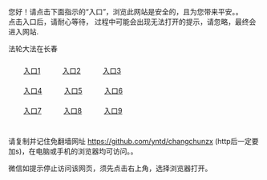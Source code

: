您好！请点击下面指示的“入口”，浏览此网站是安全的，且为您带来平安。。 <br/>
点击入口后，请耐心等待， 过程中可能会出现无法打开的提示，请忽略，最终会进入网站. </br>

法轮大法在长春<br/>
<div style="padding:10px"><a style="margin:20px" target="_blank" href="https://dvyasejnx3vau.cloudfront.net/2Qpsp?ytnwkeqe" id="ccLink1" rel="nofollow">入口1</a> <a target="_blank" style="margin:20px" href="https://d2ayl333nrq8zo.cloudfront.net/2Qpsp?xgeqfc" id="ccLink2" rel="nofollow">入口2</a> <a style="margin:20px" target="_blank" href="https://d3lmk7zi1szhfc.cloudfront.net/2Qpsp?ndqqev" id="ccLink3" rel="nofollow">入口3</a></div>

<div style="padding:10px" ><a style="margin:20px" target="_blank" href="https://dvyasejnx3vau.cloudfront.net/2Qpsp?ytnwkeqe" id="ccLink4" rel="nofollow">入口4</a> <a style="margin:20px" href="https://d2ayl333nrq8zo.cloudfront.net/2Qpsp?xgeqfc" target="_blank" id="ccLink5" rel="nofollow">入口5</a> <a style="margin:20px" href="https://d3lmk7zi1szhfc.cloudfront.net/2Qpsp?ndqqev" target="_blank" id="ccLink6" rel="nofollow">入口6</a></div>

<div style="padding:10px"><a style="margin:20px" target="_blank" href="https://dvyasejnx3vau.cloudfront.net/2Qpsp?ytnwkeqe" id="ccLink7" rel="nofollow">入口7</a> <a style="margin:20px" href="https://d2ayl333nrq8zo.cloudfront.net/2Qpsp?xgeqfc" target="_blank" id="ccLink8" rel="nofollow">入口8</a> <a style="margin:20px" target="_blank" href="https://d3lmk7zi1szhfc.cloudfront.net/2Qpsp?ndqqev" id="ccLink9" rel="nofollow">入口9</a></div>

<br/>



请复制并记住免翻墙网址 https://github.com/yntd/changchunzx (http后一定要加s)，在电脑或手机的浏览器均可访问。。<br/>

微信如提示停止访问该网页，须先点击右上角，选择浏览器打开。
